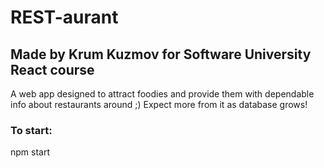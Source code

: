 # REST-aurant
## Made by Krum Kuzmov for Software University React course
A web app designed to attract foodies and provide them with dependable info about restaurants around ;)
Expect more from it as database grows! 


### To start:
npm start